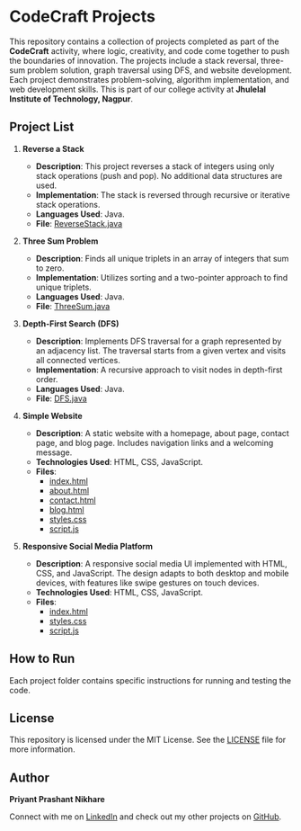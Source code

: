 # CodeCraft Projects

This repository contains a collection of projects completed as part of the **CodeCraft** activity, where logic, creativity, and code come together to push the boundaries of innovation. The projects include a stack reversal, three-sum problem solution, graph traversal using DFS, and website development. Each project demonstrates problem-solving, algorithm implementation, and web development skills. This is part of our college activity at **Jhulelal Institute of Technology, Nagpur**.

## Project List

1. **Reverse a Stack**
   - **Description**: This project reverses a stack of integers using only stack operations (push and pop). No additional data structures are used.
   - **Implementation**: The stack is reversed through recursive or iterative stack operations.
   - **Languages Used**: Java.
   - **File**: [ReverseStack.java](./ReverseStack.java)

2. **Three Sum Problem**
   - **Description**: Finds all unique triplets in an array of integers that sum to zero.
   - **Implementation**: Utilizes sorting and a two-pointer approach to find unique triplets.
   - **Languages Used**: Java.
   - **File**: [ThreeSum.java](./ThreeSum.java)

3. **Depth-First Search (DFS)**
   - **Description**: Implements DFS traversal for a graph represented by an adjacency list. The traversal starts from a given vertex and visits all connected vertices.
   - **Implementation**: A recursive approach to visit nodes in depth-first order.
   - **Languages Used**: Java.
   - **File**: [DFS.java](./DFS.java)

4. **Simple Website**
   - **Description**: A static website with a homepage, about page, contact page, and blog page. Includes navigation links and a welcoming message.
   - **Technologies Used**: HTML, CSS, JavaScript.
   - **Files**: 
     - [index.html](./website/index.html)
     - [about.html](./website/about.html)
     - [contact.html](./website/contact.html)
     - [blog.html](./website/blog.html)
     - [styles.css](./website/styles.css)
     - [script.js](./website/script.js)

5. **Responsive Social Media Platform**
   - **Description**: A responsive social media UI implemented with HTML, CSS, and JavaScript. The design adapts to both desktop and mobile devices, with features like swipe gestures on touch devices.
   - **Technologies Used**: HTML, CSS, JavaScript.
   - **Files**: 
     - [index.html](./social-platform/index.html)
     - [styles.css](./social-platform/styles.css)
     - [script.js](./social-platform/script.js)

## How to Run
Each project folder contains specific instructions for running and testing the code.

## License
This repository is licensed under the MIT License. See the [LICENSE](./LICENSE) file for more information.

## Author
**Priyant Prashant Nikhare**

Connect with me on [LinkedIn](https://www.linkedin.com/in/nikharepriyant) and check out my other projects on [GitHub](https://github.com/PriyantNikhare).
